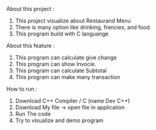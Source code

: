 About this project :
  1. This project visualize about Restaurand Menu
  2. There is many option like drinking, frencies, and food
  3. This program build with C languange


About this feature :
  1. This program can calculate give change
  2. This program can show Invocie.
  3. This program can calculate Subtotal
  4. This program can make many transaction


How to run :
  1. Download C++ Compiler / C (name Dev C++)
  2. Download My file -> open file in application
  3. Run The code
  4. Try to visualize and demo program
